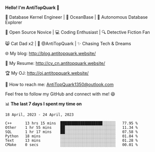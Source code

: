 
**Hello! I'm AntiTopQuark 👋**

🔧 Database Kernel Engineer | 🌊 OceanBase | 🤖 Autonomous Database Explorer

🌱 Open Source Novice | 💻 Coding Enthusiast | 🔍 Detective Fiction Fan

😸 Cat Dad x2 | 🎉 @AntiTopQuark | ✨ Chasing Tech & Dreams

🌐 My blog: http://blog.antitopquark.website/

📄 My Resume: http://cv_cn.antitopquark.website/

🏆 My OJ: http://oj.antitopquark.website/

📧 How to reach me: AntiTopQuark1350@outlook.com

Feel free to follow my GitHub and connect with me! 😄

📊 **The last 7 days I spent my time on** 

<!--START_SECTION:waka-->
```text
18 April, 2023 - 24 April, 2023

C++      13 hrs 15 mins  ███████████████████░░░░░░   77.95 % 
Other    1 hr 55 mins    ██░░░░░░░░░░░░░░░░░░░░░░░   11.34 % 
SQL      1 hr 17 mins    ██░░░░░░░░░░░░░░░░░░░░░░░   07.58 % 
Python   18 mins         ░░░░░░░░░░░░░░░░░░░░░░░░░   01.84 % 
Text     13 mins         ░░░░░░░░░░░░░░░░░░░░░░░░░   01.28 % 
CMake    0 secs          ░░░░░░░░░░░░░░░░░░░░░░░░░   00.01 %
```
<!--END_SECTION:waka-->


